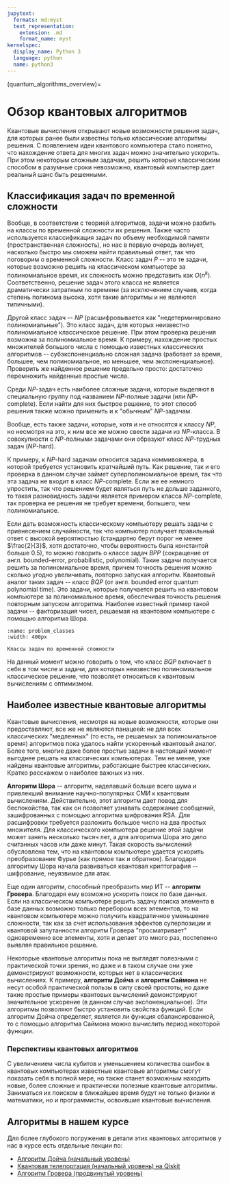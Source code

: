 ```yaml
---
jupytext:
  formats: md:myst
  text_representation:
    extension: .md
    format_name: myst
kernelspec:
  display_name: Python 3
  language: python
  name: python3
---
```


(quantum_algorithms_overview)=

# Обзор квантовых алгоритмов

Квантовые вычисления открывают новые возможности решения задач, для которых ранее были известны только классические алгоритмы решения. С появлением идеи квантового компьютера стало понятно, что нахождение ответа для многих задач можно значительно ускорить. При этом некоторым сложным задачам, решить которые классическим способом в разумные сроки невозможно, квантовый компьютер дает реальный шанс быть решенными.

## Классификация задач по временной сложности

Вообще, в соответствии с теорией алгоритмов, задачи можно разбить на классы по временной сложности их решения. Также часто используется классификация задач по объему необходимой памяти (пространственная сложность), но нас в первую очередь волнует, насколько быстро мы сможем найти правильный ответ, так что поговорим о временной сложности. Класс задач $P$ -- это те задачи, которые возможно решить на классическом компьютере за полиномиальное время, их сложность можно представить как $O(n^k)$. Соответственно, решение задач этого класса не является драматически затратным по времени (за исключением случаев, когда степень полинома высока, хотя такие алгоритмы и не являются типичными).

Другой класс задач -- $NP$ (расшифровывается как "недетерминировано полиномиальные"). Это класс задач, для которых неизвестно полиномиальное классическое решение. При этом проверка решения возможна за полиномиальное время. К примеру, нахождение простых множителей большого числа с помощью известных классических алгоритмов -- субэкспоненциально сложная задача (работает за время, большее, чем полиномиальное, но меньшее, чем экспоненциальное). Проверить же найденное решение предельно просто: достаточно перемножить найденные простые числа.

Среди $NP$-задач есть наиболее сложные задачи, которые выделяют в специальную группу под названием $NP$-полные задачи (или $NP$-complete). Если найти для них быстрое решение, то этот способ решения также можно применить и к "обычным" $NP$-задачам.

Вообще, есть также задачи, которые, хотя и не относятся к классу $NP$, но несмотря на это, к ним все же можно свести задачи из $NP$-класса. В совокупности с $NP$-полными задачами они образуют класс $NP$-трудных задач ($NP$-hard).

К примеру, к $NP$-hard задачам относится задача коммивояжера, в которой требуется установить кратчайший путь. Как решение, так и его проверка в данном случае займет суперполиномиальное время, так что эта задача не входит в класс $NP$-complete. Если же ее немного упростить, так что решением будет являться путь не дольше заданного, то такая разновидность задачи является примером класса $NP$-complete, так проверка ее решения не требует времени, большего, чем полиномиальное.

Если дать возможность классическому компьютеру решать задачи с привнесением случайности, так что компьютер получает правильный ответ с высокой вероятностью (стандартно берут порог не менее $\frac{2}{3}$, хотя достаточно, чтобы вероятность была константой больше 0.5), то можно говорить о классе задач $BPP$ (сокращение от англ. bounded-error, probabilistic, polynomial). Такие задачи получается решить за полиномиальное время, причем точность решения можно сколько угодно увеличивать, повторно запуская алгоритм. Квантовый аналог таких задач -- класс $BQP$ (от англ. bounded error quantum polynomial time). Это задачи, которые получается решить на квантовом компьютере за полиномиальное время, обеспечивая точность решения повторным запуском алгоритма. Наиболее известный пример такой задачи -- факторизация чисел, решаемая на квантовом компьютере с помощью алгоритма Шора.

```{figure} /_static/qcalgo/quantum_algorithms_overview/problem_classes.png
:name: problem_classes
:width: 400px

Классы задач по временной сложности
```

На данный момент можно говорить о том, что класс $BQP$ включает в себя в том числе и задачи, для которых неизвестно полиномиальное классическое решение, что позволяет относиться к квантовым вычислениям с оптимизмом.

## Наиболее известные квантовые алгоритмы

Квантовые вычисления, несмотря на новые возможности, которые они предоставляют, все же не являются панацеей: не для всех классических "медленных" (то есть, не решаемых за полиномиальное время) алгоритмов пока удалось найти ускоренный квантовый аналог. Более того, многие даже более простые задачи в настоящий момент выгоднее решать на классических компьютерах. Тем не менее, уже найдены квантовые алгоритмы, работающие быстрее классических. Кратко расскажем о наиболее важных из них.

**Алгоритм Шора** -- алгоритм, наделавший больше всего шума и привлекший внимание научно-популярных СМИ к квантовым вычислениям. Действительно, этот алгоритм дает повод для беспокойства, так как он позволяет узнавать содержание сообщений, зашифрованных с помощью алгоритма шифрования RSA. Для расшифровки требуется разложить большое число на два простых множителя. Для классического компьютера решение этой задачи может занять несколько тысяч лет, а для алгоритма Шора это дело считанных часов или даже минут. Такая скорость вычислений обусловлена тем, что на квантовом компьютере удается ускорить преобразование Фурье (как прямое так и обратное). Благодаря алгоритму Шора начала развиваться квантовая криптография -- шифрование, неуязвимое для атак.

Еще один алгоритм, способный преобразить мир ИТ -- **алгоритм Гровера**. Благодаря ему возможно ускорить поиск по базе данных. Если на классическом компьютере решить задачу поиска элемента в базе данных возможно только перебором всех элементов, то на квантовом компьютере можно получить квадратичное уменьшение сложности, так как за счет использования эффектов суперпозиции и квантовой запутанности алгоритм Гровера "просматривает" одновременно все элементы, хотя и делает это много раз, постепенно выявляя правильное решение.

Некоторые квантовые алгоритмы пока не выглядят полезными с практической точки зрения, но даже и в таком случае они уже демонстрируют возможности, которых нет в классических вычислениях. К примеру, **алгоритм Дойча** и **алгоритм Саймона** не несут особой практической пользы в силу своей простоты, но даже такие простые примеры квантовых вычислений демонстрируют значительное ускорение (в данном случае экспоненциальное). Эти алгоритмы позволяют быстро установить свойства функций. Если алгоритм Дойча определяет, является ли функция сбалансированной, то с помощью алгоритма Саймона можно вычислить период некоторой функции.

### Перспективы квантовых алгоритмов

С увеличением числа кубитов и уменьшением количества ошибок в квантовых компьютерах известные квантовые алгоритмы смогут показать себя в полной мере, но также станет возможным находить новые, более сложные и практически полезные квантовые алгоритмы. Заниматься их поиском в ближайшее время будут не только физики и математики, но и программисты, освоившие квантовые вычисления.

## Алгоритмы в нашем курсе

Для более глубокого погружения в детали этих квантовых алгоритмов у нас в курсе есть отдельные лекции по:

- [Алгоритм Дойча (начальный уровень)](deutschs_algorithm)
- [Квантовая телепортация (начальный уровень) на Qiskit](quantum_teleportation)
- [Алгоритм Гровера (продвинутый уровень)](grovers_algorithm)
